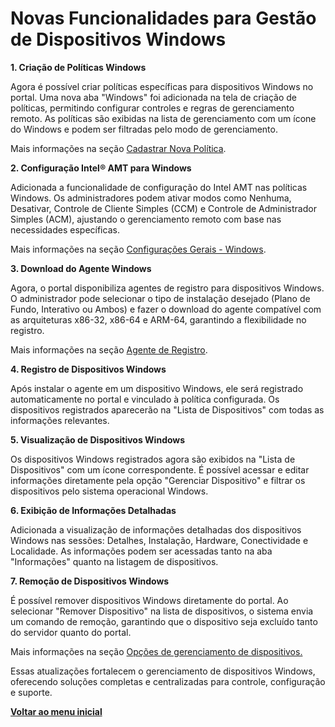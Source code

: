 # Novas Funcionalidades para Gestão de Dispositivos Windows

**1. Criação de Políticas Windows**

Agora é possível criar políticas específicas para dispositivos Windows no portal. Uma nova aba "Windows" foi adicionada na tela de criação de políticas, permitindo configurar controles e regras de gerenciamento remoto. As políticas são exibidas na lista de gerenciamento com um ícone do Windows e podem ser filtradas pelo modo de gerenciamento.&#x20;

Mais informações na seção [Cadastrar Nova Política](../../portal/configuracoes/gerenciar-politicas/cadastrar-nova-politica.md).

**2. Configuração Intel® AMT para Windows**

Adicionada a funcionalidade de configuração do Intel AMT nas políticas Windows. Os administradores podem ativar modos como Nenhuma, Desativar, Controle de Cliente Simples (CCM) e Controle de Administrador Simples (ACM), ajustando o gerenciamento remoto com base nas necessidades específicas.&#x20;

Mais informações na seção [Configurações Gerais - Windows](../../portal/configuracoes/editar-politica/configuracoes-gerais-windows.md).

**3. Download do Agente Windows**

Agora, o portal disponibiliza agentes de registro para dispositivos Windows. O administrador pode selecionar o tipo de instalação desejado (Plano de Fundo, Interativo ou Ambos) e fazer o download do agente compatível com as arquiteturas x86-32, x86-64 e ARM-64, garantindo a flexibilidade no registro.&#x20;

Mais informações na seção [Agente de Registro](../../portal/configuracoes/gerenciar-politicas/agente-de-registro-windows.md).

**4. Registro de Dispositivos Windows**

Após instalar o agente em um dispositivo Windows, ele será registrado automaticamente no portal e vinculado à política configurada. Os dispositivos registrados aparecerão na "Lista de Dispositivos" com todas as informações relevantes.&#x20;

**5. Visualização de Dispositivos Windows**

Os dispositivos Windows registrados agora são exibidos na "Lista de Dispositivos" com um ícone correspondente. É possível acessar e editar informações diretamente pela opção "Gerenciar Dispositivo" e filtrar os dispositivos pelo sistema operacional Windows.&#x20;

**6. Exibição de Informações Detalhadas**

Adicionada a visualização de informações detalhadas dos dispositivos Windows nas sessões: Detalhes, Instalação, Hardware, Conectividade e Localidade. As informações podem ser acessadas tanto na aba "Informações" quanto na listagem de dispositivos.&#x20;

**7. Remoção de Dispositivos Windows**

É possível remover dispositivos Windows diretamente do portal. Ao selecionar "Remover Dispositivo" na lista de dispositivos, o sistema envia um comando de remoção, garantindo que o dispositivo seja excluído tanto do servidor quanto do portal.&#x20;

Mais informações na seção [Opções de gerenciamento de dispositivos.](../../portal/dispositivos/lista-de-dispositivos/opcoes-de-gerenciamento-de-dispositivos.md)

Essas atualizações fortalecem o gerenciamento de dispositivos Windows, oferecendo soluções completas e centralizadas para controle, configuração e suporte.

[**Voltar ao menu inicial**](./)
